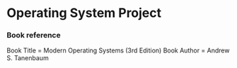 # Operating System Project

### Book reference
Book Title  = Modern Operating Systems (3rd Edition)
Book Author = Andrew S. Tanenbaum
